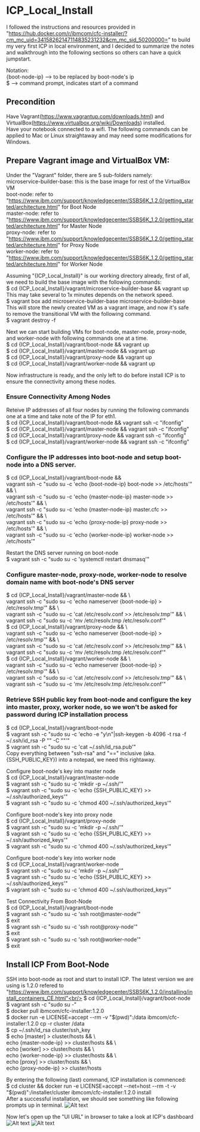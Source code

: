 # ICP_Local_Install
I followed the instructions and resources provided in "https://hub.docker.com/r/ibmcom/cfc-installer/?cm_mc_uid=34158262147114835231232&cm_mc_sid_50200000=" to build my very first ICP in local environment, and I decided to summarize the notes and walkthrough into the following sections so others can have a quick jumpstart.

Notation:<br/>
{boot-node-ip} --> to be replaced by boot-node's ip<br/>
$ --> command prompt, indicates start of a command

## Precondition
Have Vagrant(https://www.vagrantup.com/downloads.html) and VirtualBox(https://www.virtualbox.org/wiki/Downloads) installed.<br/>
Have your notebook connected to a wifi.
The following commands can be applied to Mac or Linux straightaway and may need some modifications for Windows.

## Prepare Vagrant image and VirtualBox VM:
Under the "Vagrant" folder, there are 5 sub-folders namely:<br/>
microservice-builder-base: this is the base image for rest of the VirtualBox VM<br/>
boot-node: refer to "https://www.ibm.com/support/knowledgecenter/SSBS6K_1.2.0/getting_started/architecture.html" for Boot Node<br/>
master-node: refer to "https://www.ibm.com/support/knowledgecenter/SSBS6K_1.2.0/getting_started/architecture.html" for Master Node<br/>
proxy-node: refer to "https://www.ibm.com/support/knowledgecenter/SSBS6K_1.2.0/getting_started/architecture.html" for Proxy Node<br/>
worker-node: refer to "https://www.ibm.com/support/knowledgecenter/SSBS6K_1.2.0/getting_started/architecture.html" for Worker Node<br/>

Assuming "{ICP_Local_Install}" is our working directory already, first of all, we need to build the base image with the following commands:<br/>
$ cd {ICP_Local_Install}/vagrant/microservice-builder-base && vagrant up<br/>
This may take several to 1x minutes depends on the network speed.<br/>
$ vagrant box add microservice-builder-base microservice-builder-base<br/>
This will store the newly created VM as a vagrant image, and now it's safe to remove the transitional VM with the following command.<br/>
$ vagrant destroy -f<br/>

Next we can start building VMs for boot-node, master-node, proxy-node, and worker-node with following commands one at a time.<br/>
$ cd {ICP_Local_Install}/vagrant/boot-node && vagrant up<br/>
$ cd {ICP_Local_Install}/vagrant/master-node && vagrant up<br/>
$ cd {ICP_Local_Install}/vagrant/proxy-node && vagrant up<br/>
$ cd {ICP_Local_Install}/vagrant/worker-node && vagrant up<br/>

Now infrastructure is ready, and the only left to do before install ICP is to ensure the connectivity among these nodes.<br/>

### Ensure Connectivity Among Nodes
Reteive IP addresses of all four nodes by running the following commands one at a time and take note of the IP for eth1.<br/>
$ cd {ICP_Local_Install}/vagrant/boot-node && vagrant ssh -c "ifconfig"<br/>
$ cd {ICP_Local_Install}/vagrant/master-node && vagrant ssh -c "ifconfig"<br/>
$ cd {ICP_Local_Install}/vagrant/proxy-node && vagrant ssh -c "ifconfig"<br/>
$ cd {ICP_Local_Install}/vagrant/worker-node && vagrant ssh -c "ifconfig"<br/>

### Configure the IP addresses into boot-node and setup boot-node into a DNS server.<br/>
$ cd {ICP_Local_Install}/vagrant/boot-node && \
vagrant ssh -c "sudo su -c 'echo {boot-node-ip} boot-node >> /etc/hosts'" && \\<br/>
vagrant ssh -c "sudo su -c 'echo {master-node-ip} master-node >> /etc/hosts'" && \\<br/>
vagrant ssh -c "sudo su -c 'echo {master-node-ip} master.cfc >> /etc/hosts'" && \\<br/>
vagrant ssh -c "sudo su -c 'echo {proxy-node-ip} proxy-node >> /etc/hosts'" && \\<br/>
vagrant ssh -c "sudo su -c 'echo {worker-node-ip} worker-node >> /etc/hosts'"

Restart the DNS server running on boot-node<br/>
$ vagrant ssh -c "sudo su -c 'systemctl restart dnsmasq'"

### Configure master-node, proxy-node, worker-node to resolve domain name with boot-node's DNS server<br/>
$ cd {ICP_Local_Install}/vagrant/master-node && \\<br/>
vagrant ssh -c "sudo su -c 'echo nameserver {boot-node-ip} > /etc/resolv.tmp'" && \\<br/>
vagrant ssh -c "sudo su -c 'cat /etc/resolv.conf >> /etc/resolv.tmp'" && \\<br/>
vagrant ssh -c "sudo su -c 'mv /etc/resolv.tmp /etc/resolv.conf'"<br/>
$ cd {ICP_Local_Install}/vagrant/proxy-node && \\<br/>
vagrant ssh -c "sudo su -c 'echo nameserver {boot-node-ip} > /etc/resolv.tmp'" && \\<br/>
vagrant ssh -c "sudo su -c 'cat /etc/resolv.conf >> /etc/resolv.tmp'" && \\<br/>
vagrant ssh -c "sudo su -c 'mv /etc/resolv.tmp /etc/resolv.conf'"<br/>
$ cd {ICP_Local_Install}/vagrant/worker-node && \\<br/>
vagrant ssh -c "sudo su -c 'echo nameserver {boot-node-ip} > /etc/resolv.tmp'" && \\<br/>
vagrant ssh -c "sudo su -c 'cat /etc/resolv.conf >> /etc/resolv.tmp'" && \\<br/>
vagrant ssh -c "sudo su -c 'mv /etc/resolv.tmp /etc/resolv.conf'"

### Retrieve SSH public key from boot-node and configure the key into master, proxy, worker node, so we won't be asked for password during ICP installation process<br/>
$ cd {ICP_Local_Install}/vagrant/boot-node<br/>
$ vagrant ssh -c "sudo su -c 'echo -e  \"y\n\"|ssh-keygen -b 4096 -t rsa -f ~/.ssh/id_rsa -P \"\" -C \"\"'"<br/>
$ vagrant ssh -c "sudo su -c 'cat ~/.ssh/id_rsa.pub'"<br/>
Copy everything between "ssh-rsa" and "==" inclusive (aka. {SSH_PUBLIC_KEY}) into a notepad, we need this rightaway.<br/>

Configure boot-node's key into master node<br/>
$ cd {ICP_Local_Install}/vagrant/master-node<br/>
$ vagrant ssh -c "sudo su -c 'mkdir -p ~/.ssh/'"<br/>
$ vagrant ssh -c "sudo su -c 'echo {SSH_PUBLIC_KEY} >> ~/.ssh/authorized_keys'"<br/>
$ vagrant ssh -c "sudo su -c 'chmod 400 ~/.ssh/authorized_keys'"

Configure boot-node's key into proxy node<br/>
$ cd {ICP_Local_Install}/vagrant/proxy-node<br/>
$ vagrant ssh -c "sudo su -c 'mkdir -p ~/.ssh/'"<br/>
$ vagrant ssh -c "sudo su -c 'echo {SSH_PUBLIC_KEY} >> ~/.ssh/authorized_keys'"<br/>
$ vagrant ssh -c "sudo su -c 'chmod 400 ~/.ssh/authorized_keys'"

Configure boot-node's key into worker node<br/>
$ cd {ICP_Local_Install}/vagrant/worker-node<br/>
$ vagrant ssh -c "sudo su -c 'mkdir -p ~/.ssh/'"<br/>
$ vagrant ssh -c "sudo su -c 'echo {SSH_PUBLIC_KEY} >> ~/.ssh/authorized_keys'"<br/>
$ vagrant ssh -c "sudo su -c 'chmod 400 ~/.ssh/authorized_keys'"

Test Connectivity From Boot-Node<br/>
$ cd {ICP_Local_Install}/vagrant/boot-node<br/>
$ vagrant ssh -c "sudo su -c 'ssh root@master-node'"<br/>
$ exit<br/>
$ vagrant ssh -c "sudo su -c 'ssh root@proxy-node'"<br/>
$ exit<br/>
$ vagrant ssh -c "sudo su -c 'ssh root@worker-node'"<br/>
$ exit

## Install ICP From Boot-Node
SSH into boot-node as root and start to install ICP. The latest version we are using is 1.2.0 refered to "https://www.ibm.com/support/knowledgecenter/SSBS6K_1.2.0/installing/install_containers_CE.html"<br/>
$ cd {ICP_Local_Install}/vagrant/boot-node<br/>
$ vagrant ssh -c "sudo su -"<br/>
$ docker pull ibmcom/cfc-installer:1.2.0<br/>
$ docker run -e LICENSE=accept --rm -v "$(pwd)":/data ibmcom/cfc-installer:1.2.0 cp -r cluster /data<br/>
$ cp ~/.ssh/id_rsa cluster/ssh_key<br/>
$ echo [master] > cluster/hosts && \\<br/>
echo {master-node-ip} >> cluster/hosts && \\<br/>
echo [worker] >> cluster/hosts && \\<br/>
echo {worker-node-ip} >> cluster/hosts && \\<br/>
echo [proxy] >> cluster/hosts && \\<br/>
echo {proxy-node-ip} >> cluster/hosts

By entering the following (last) command, ICP installation is commenced:<br/>
$ cd cluster && docker run -e LICENSE=accept --net=host --rm -t -v "$(pwd)":/installer/cluster ibmcom/cfc-installer:1.2.0 install<br/>
After a successful installation, we should see something like following prompts up in terminal.
![Alt text](successful_install.gif "successful_install")

Now let's open up the "UI URL" in browser to take a look at ICP's dashboard
![Alt text](login.gif "login")
![Alt text](dashboard.gif "dashboard")
